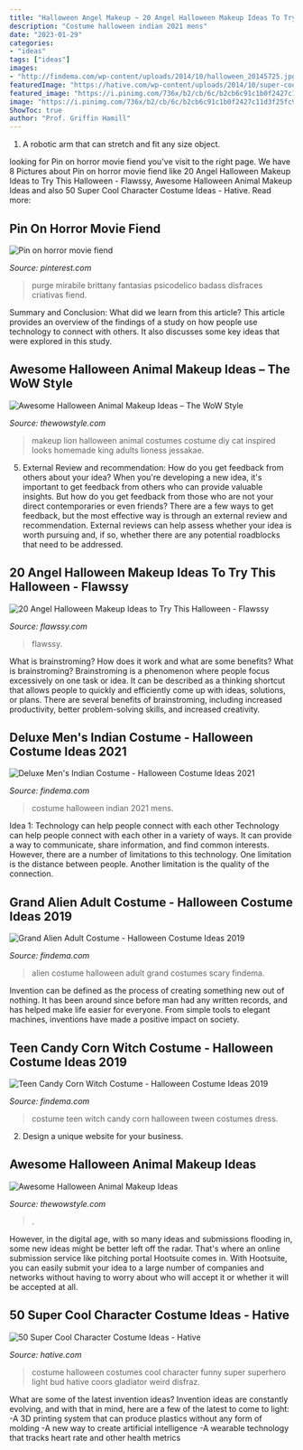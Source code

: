 ```yaml
---
title: "Halloween Angel Makeup ~ 20 Angel Halloween Makeup Ideas To Try This Halloween"
description: "Costume halloween indian 2021 mens"
date: "2023-01-29"
categories:
- "ideas"
tags: ["ideas"]
images:
- "http://findema.com/wp-content/uploads/2014/10/halloween_20145725.jpg"
featuredImage: "https://hative.com/wp-content/uploads/2014/10/super-cool-costume-ideas/47-funny-costume.jpg"
featured_image: "https://i.pinimg.com/736x/b2/cb/6c/b2cb6c91c1b0f2427c11d3f25fc936d8.jpg"
image: "https://i.pinimg.com/736x/b2/cb/6c/b2cb6c91c1b0f2427c11d3f25fc936d8.jpg"
ShowToc: true
author: "Prof. Griffin Hamill"
---
```



1. A robotic arm that can stretch and fit any size object.

	

		
looking for Pin on horror movie fiend you've visit to the right page. We have 8 Pictures about Pin on horror movie fiend like 20 Angel Halloween Makeup Ideas to Try This Halloween - Flawssy, Awesome Halloween Animal Makeup Ideas and also 50 Super Cool Character Costume Ideas - Hative. Read more:
		
    
## Pin On Horror Movie Fiend

<img loading=lazy src="https://i.pinimg.com/736x/b2/cb/6c/b2cb6c91c1b0f2427c11d3f25fc936d8.jpg" onerror="this.onerror=null;this.src='https://tse1.mm.bing.net/th?id=OIP.Mjyhdel8IaSPq0LmFHZ_KwHaJK&amp;pid=15.1';" alt="Pin on horror movie fiend">

_Source: pinterest.com_

>purge mirabile brittany fantasias psicodelico badass disfraces criativas fiend. 

	

Summary and Conclusion: What did we learn from this article?
This article provides an overview of the findings of a study on how people use technology to connect with others. It also discusses some key ideas that were explored in this study.

    
## Awesome Halloween Animal Makeup Ideas – The WoW Style

<img loading=lazy src="http://thewowstyle.com/wp-content/uploads/2016/06/Lion-Animal-Halloween-Makeup.jpg" onerror="this.onerror=null;this.src='https://tse4.mm.bing.net/th?id=OIP.BZdMCXNcw8ZaXZ13hk9BKgHaLH&amp;pid=15.1';" alt="Awesome Halloween Animal Makeup Ideas – The WoW Style">

_Source: thewowstyle.com_

>makeup lion halloween animal costumes costume diy cat inspired looks homemade king adults lioness jessakae. 

	

5. External Review and recommendation: How do you get feedback from others about your idea?
When you're developing a new idea, it's important to get feedback from others who can provide valuable insights. But how do you get feedback from those who are not your direct contemporaries or even friends? There are a few ways to get feedback, but the most effective way is through an external review and recommendation. External reviews can help assess whether your idea is worth pursuing and, if so, whether there are any potential roadblocks that need to be addressed.

    
## 20 Angel Halloween Makeup Ideas To Try This Halloween - Flawssy

<img loading=lazy src="http://flawssy.com/wp-content/uploads/2016/05/Fallen-Angel-halloween-make-up.jpg" onerror="this.onerror=null;this.src='https://tse3.mm.bing.net/th?id=OIP.cSL_zTeGwYn1EGbWPg54rgHaKc&amp;pid=15.1';" alt="20 Angel Halloween Makeup Ideas to Try This Halloween - Flawssy">

_Source: flawssy.com_

>flawssy. 

	

What is brainstroming? How does it work and what are some benefits?
What is brainstroming? Brainstroming is a phenomenon where people focus excessively on one task or idea. It can be described as a thinking shortcut that allows people to quickly and efficiently come up with ideas, solutions, or plans. There are several benefits of brainstroming, including increased productivity, better problem-solving skills, and increased creativity.

    
## Deluxe Men&#039;s Indian Costume - Halloween Costume Ideas 2021

<img loading=lazy src="https://findema.com/wp-content/uploads/2014/10/halloween_20149658.jpg" onerror="this.onerror=null;this.src='https://tse1.mm.bing.net/th?id=OIP._KvGgK5jGW8NC5Odo-6LlAHaKl&amp;pid=15.1';" alt="Deluxe Men&#039;s Indian Costume - Halloween Costume Ideas 2021">

_Source: findema.com_

>costume halloween indian 2021 mens. 

	

Idea 1: Technology can help people connect with each other
Technology can help people connect with each other in a variety of ways. It can provide a way to communicate, share information, and find common interests. However, there are a number of limitations to this technology. One limitation is the distance between people. Another limitation is the quality of the connection.

    
## Grand Alien Adult Costume - Halloween Costume Ideas 2019

<img loading=lazy src="http://findema.com/wp-content/uploads/2014/10/halloween_20145725.jpg" onerror="this.onerror=null;this.src='https://tse1.mm.bing.net/th?id=OIP.WAt_JvAX2tBFs8KOCrXg9AHaKl&amp;pid=15.1';" alt="Grand Alien Adult Costume - Halloween Costume Ideas 2019">

_Source: findema.com_

>alien costume halloween adult grand costumes scary findema. 

	

Invention can be defined as the process of creating something new out of nothing. It has been around since before man had any written records, and has helped make life easier for everyone. From simple tools to elegant machines, inventions have made a positive impact on society.

    
## Teen Candy Corn Witch Costume - Halloween Costume Ideas 2019

<img loading=lazy src="http://findema.com/wp-content/uploads/2014/10/halloween_20146624.jpg" onerror="this.onerror=null;this.src='https://tse3.mm.bing.net/th?id=OIP.-ZIG4rKsmJtBM6oGRXDdVQHaKl&amp;pid=15.1';" alt="Teen Candy Corn Witch Costume - Halloween Costume Ideas 2019">

_Source: findema.com_

>costume teen witch candy corn halloween tween costumes dress. 

	

2. Design a unique website for your business.

    
## Awesome Halloween Animal Makeup Ideas

<img loading=lazy src="https://www.thewowstyle.com/wp-content/uploads/2016/06/Top-Animal-Halloween-Makeup.jpg" onerror="this.onerror=null;this.src='https://tse1.mm.bing.net/th?id=OIP.cDmJsC9zEFoKKVm5OPQkJgHaJ3&amp;pid=15.1';" alt="Awesome Halloween Animal Makeup Ideas">

_Source: thewowstyle.com_

>. 

	

However, in the digital age, with so many ideas and submissions flooding in, some new ideas might be better left off the radar. That's where an online submission service like pitching portal Hootsuite comes in. With Hootsuite, you can easily submit your idea to a large number of companies and networks without having to worry about who will accept it or whether it will be accepted at all.

    
## 50 Super Cool Character Costume Ideas - Hative

<img loading=lazy src="https://hative.com/wp-content/uploads/2014/10/super-cool-costume-ideas/47-funny-costume.jpg" onerror="this.onerror=null;this.src='https://tse1.mm.bing.net/th?id=OIP.QpTAJJJJRZa91_Eakj14ZwHaNw&amp;pid=15.1';" alt="50 Super Cool Character Costume Ideas - Hative">

_Source: hative.com_

>costume halloween costumes cool character funny super superhero light bud hative coors gladiator weird disfraz. 

	

What are some of the latest invention ideas?
Invention ideas are constantly evolving, and with that in mind, here are a few of the latest to come to light: 
-A 3D printing system that can produce plastics without any form of molding 
-A new way to create artificial intelligence 
-A wearable technology that tracks heart rate and other health metrics


